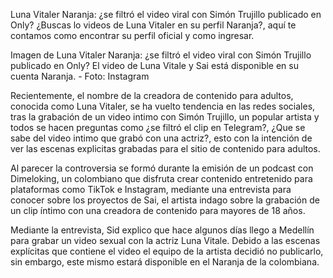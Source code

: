 Luna Vitaler Naranja: ¿se filtró el video viral con Simón Trujillo publicado en Only?
¿Buscas lo videos de Luna Vitaler en su perfil Naranja?, aquí te contamos como encontrar su perfil oficial y como ingresar.

Imagen de Luna Vitaler Naranja: ¿se filtró el video viral con Simón Trujillo publicado en Only?
El video de Luna Vitale y Sai está disponible en su cuenta Naranja. - Foto: Instagram

Recientemente, el nombre de la creadora de contenido para adultos, conocida como Luna Vitaler, se ha vuelto tendencia en las redes sociales, tras la grabación de un video intimo con Simón Trujillo, un popular artista y todos se hacen preguntas como ¿se filtró el clip en Telegram?, ¿Que se sabe del video intimo que grabó con una actriz?, esto con la intención de ver las escenas explicitas grabadas para el sitio de contenido para adultos.

Al parecer la controversia se formó durante la emisión de un podcast con Dimeloking, un colombiano que disfruta crear contenido entretenido para plataformas como TikTok e Instagram, mediante una entrevista para conocer sobre los proyectos de Sai, el artista indago sobre la grabación de un clip íntimo con una creadora de contenido para mayores de 18 años.

Mediante la entrevista, Sid explico que hace algunos días llego a Medellín para grabar un video sexual con la actriz Luna Vitale. Debido a las escenas explícitas que contiene el video el equipo de la artista decidió no publicarlo, sin embargo, este mismo estará disponible en el Naranja de la colombiana.
